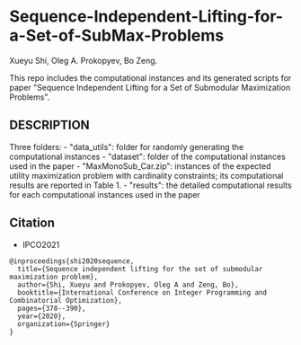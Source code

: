 # Sequence-Independent-Lifting-for-a-Set-of-SubMax-Problems

Xueyu Shi, Oleg A. Prokopyev, Bo Zeng.

This repo includes the computational instances and its generated scripts for paper  "Sequence Independent Lifting for a Set of Submodular Maximization Problems".

## DESCRIPTION
Three folders:
	- "data_utils": folder for randomly generating the computational instances
	- "dataset": folder of the computational instances used in the paper
		- "MaxMonoSub_Car.zip": instances of the expected utility maximization problem with cardinality constraints; its computational results are reported in Table 1.
	- "results": the detailed computational results for each computational instances used in the paper

## Citation

* IPCO2021
```
@inproceedings{shi2020sequence,
  title={Sequence independent lifting for the set of submodular maximization problem},
  author={Shi, Xueyu and Prokopyev, Oleg A and Zeng, Bo},
  booktitle={International Conference on Integer Programming and Combinatorial Optimization},
  pages={378--390},
  year={2020},
  organization={Springer}
}
```
